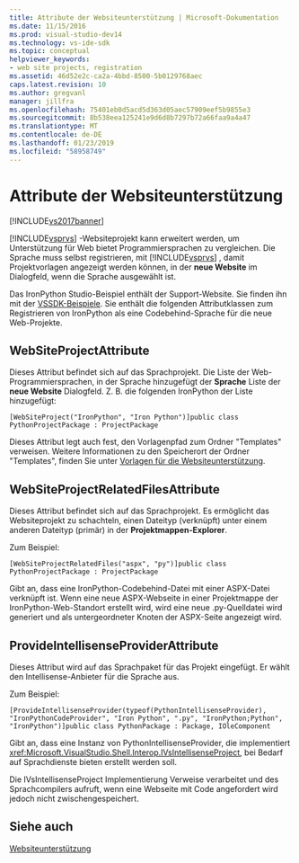 ```yaml
---
title: Attribute der Websiteunterstützung | Microsoft-Dokumentation
ms.date: 11/15/2016
ms.prod: visual-studio-dev14
ms.technology: vs-ide-sdk
ms.topic: conceptual
helpviewer_keywords:
- web site projects, registration
ms.assetid: 46d52e2c-ca2a-4bbd-8500-5b0129768aec
caps.latest.revision: 10
ms.author: gregvanl
manager: jillfra
ms.openlocfilehash: 75401eb0d5acd5d363d05aec57909eef5b9855e3
ms.sourcegitcommit: 8b538eea125241e9d6d8b7297b72a66faa9a4a47
ms.translationtype: MT
ms.contentlocale: de-DE
ms.lasthandoff: 01/23/2019
ms.locfileid: "58958749"
---
```

# <a name="web-site-support-attributes"></a>Attribute der Websiteunterstützung
[!INCLUDE[vs2017banner](../../includes/vs2017banner.md)]

[!INCLUDE[vsprvs](../../includes/vsprvs-md.md)] -Websiteprojekt kann erweitert werden, um Unterstützung für Web bietet Programmiersprachen zu vergleichen. Die Sprache muss selbst registrieren, mit [!INCLUDE[vsprvs](../../includes/vsprvs-md.md)] , damit Projektvorlagen angezeigt werden können, in der **neue Website** im Dialogfeld, wenn die Sprache ausgewählt ist.  
  
 Das IronPython Studio-Beispiel enthält der Support-Website. Sie finden ihn mit der [VSSDK-Beispiele](../../misc/vssdk-samples.md). Sie enthält die folgenden Attributklassen zum Registrieren von IronPython als eine Codebehind-Sprache für die neue Web-Projekte.  
  
## <a name="websiteprojectattribute"></a>WebSiteProjectAttribute  
 Dieses Attribut befindet sich auf das Sprachprojekt. Die Liste der Web-Programmiersprachen, in der Sprache hinzugefügt der **Sprache** Liste der **neue Website** Dialogfeld. Z. B. die folgenden IronPython der Liste hinzugefügt:  
  
```  
[WebSiteProject("IronPython", "Iron Python")]public class PythonProjectPackage : ProjectPackage  
```  
  
 Dieses Attribut legt auch fest, den Vorlagenpfad zum Ordner "Templates" verweisen. Weitere Informationen zu den Speicherort der Ordner "Templates", finden Sie unter [Vorlagen für die Websiteunterstützung](../../extensibility/internals/web-site-support-templates.md).  
  
## <a name="websiteprojectrelatedfilesattribute"></a>WebSiteProjectRelatedFilesAttribute  
 Dieses Attribut befindet sich auf das Sprachprojekt. Es ermöglicht das Websiteprojekt zu schachteln, einen Dateityp (verknüpft) unter einem anderen Dateityp (primär) in der **Projektmappen-Explorer**.  
  
 Zum Beispiel:  
  
```  
[WebSiteProjectRelatedFiles("aspx", "py")]public class PythonProjectPackage : ProjectPackage  
```  
  
 Gibt an, dass eine IronPython-Codebehind-Datei mit einer ASPX-Datei verknüpft ist. Wenn eine neue ASPX-Webseite in einer Projektmappe der IronPython-Web-Standort erstellt wird, wird eine neue .py-Quelldatei wird generiert und als untergeordneter Knoten der ASPX-Seite angezeigt wird.  
  
## <a name="provideintellisenseproviderattribute"></a>ProvideIntellisenseProviderAttribute  
 Dieses Attribut wird auf das Sprachpaket für das Projekt eingefügt. Er wählt den Intellisense-Anbieter für die Sprache aus.  
  
 Zum Beispiel:  
  
```  
[ProvideIntellisenseProvider(typeof(PythonIntellisenseProvider), "IronPythonCodeProvider", "Iron Python", ".py", "IronPython;Python", "IronPython")]public class PythonPackage : Package, IOleComponent  
```  
  
 Gibt an, dass eine Instanz von PythonIntellisenseProvider, die implementiert <xref:Microsoft.VisualStudio.Shell.Interop.IVsIntellisenseProject>, bei Bedarf auf Sprachdienste bieten erstellt werden soll.  
  
 Die IVsIntellisenseProject Implementierung Verweise verarbeitet und des Sprachcompilers aufruft, wenn eine Webseite mit Code angefordert wird jedoch nicht zwischengespeichert.  
  
## <a name="see-also"></a>Siehe auch  
 [Websiteunterstützung](../../extensibility/internals/web-site-support.md)

